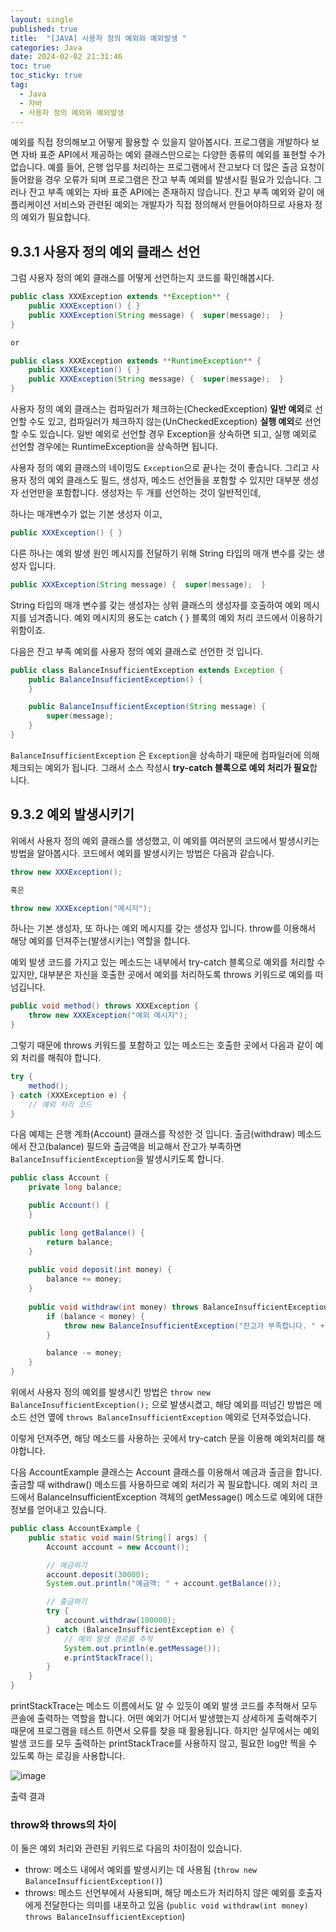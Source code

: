 ```yaml
---
layout: single
published: true
title:  "[JAVA] 사용자 정의 예외와 예외발생 "
categories: Java
date: 2024-02-02 21:31:46
toc: true
toc_sticky: true
tag:   
  - Java
  - 자바
  - 사용자 정의 예외와 예외발생
---
```


예외를 직접 정의해보고 어떻게 활용할 수 있을지 알아봅시다. 
프로그램을 개발하다 보면 자바 표준 API에서 제공하는 예외 클래스만으로는 다양한 종류의 예외를 표현할 수가 없습니다. 예를 들어, 은행 업무를 처리하는 프로그램에서 잔고보다 더 많은 출금 요청이 들어왔을 경우 오류가 되며 프로그램은 잔고 부족 예외를 발생시킬 필요가 있습니다. 그러나 잔고 부족 예외는 자바 표준 API에는 존재하지 않습니다. 잔고 부족 예외와 같이 애플리케이션 서비스와 관련된 예외는 개발자가 직접 정의해서 만들어야하므로 사용자 정의 예외가 필요합니다. 

## 9.3.1 사용자 정의 예외 클래스 선언

그럼 사용자 정의 예외 클래스를 어떻게 선언하는지 코드를 확인해봅시다.

```java
public class XXXException extends **Exception** { 
	public XXXException() { }
	public XXXException(String message) {  super(message);  }
}

or 

public class XXXException extends **RuntimeException** {
	public XXXException() { }
	public XXXException(String message) {  super(message);  }
}
```

사용자 정의 예외 클래스는 컴파일러가 체크하는(CheckedException) **일반 예외**로 선언할 수도 있고, 컴파일러가 체크하지 않는(UnCheckedException) **실행 예외**로 선언할 수도 있습니다. 일반 예외로 선언할 경우 Exception을 상속하면 되고, 실행 예외로 선언할 경우에는 RuntimeException을 상속하면 됩니다. 

사용자 정의 예외 클래스의 네이밍도 `Exception`으로 끝나는 것이 좋습니다. 그리고 사용자 정의 예외 클래스도 필드, 생성자, 메소드 선언들을 포함할 수 있지만 대부분 생성자 선언만을 포함합니다. 생성자는 두 개를 선언하는 것이 일반적인데, 

하나는 매개변수가 없는 기본 생성자 이고, 

```java
public XXXException() { }
```

다른 하나는 예외 발생 원인 메시지를 전달하기 위해 String 타입의 매개 변수를 갖는 생성자 입니다. 

```java
public XXXException(String message) {  super(message);  }
```

String 타입의 매개 변수를 갖는 생성자는 상위 클래스의 생성자를 호출하여 예외 메시지를 넘겨줍니다. 예외 메시지의 용도는 catch { } 블록의 예외 처리 코드에서 이용하기 위함이죠. 

다음은 잔고 부족 예외를 사용자 정의 예외 클래스로 선언한 것 입니다.

```java
public class BalanceInsufficientException extends Exception {
	public BalanceInsufficientException() {
	}

	public BalanceInsufficientException(String message) {
		super(message);
	}
}
```

`BalanceInsufficientException` 은 `Exception`을 상속하기 때문에 컴파일러에 의해 체크되는 예외가 됩니다. 그래서 소스 작성시 **try-catch 블록으로 예외 처리가 필요**합니다. 

## 9.3.2 예외 발생시키기

위에서 사용자 정의 예외 클래스를 생성했고, 이 예외를 여러분의 코드에서 발생시키는 방법을 알아봅시다. 
코드에서 예외를 발생시키는 방법은 다음과 같습니다.

```java
throw new XXXException();

혹은

throw new XXXException("메시지");
```

하나는 기본 생성자, 또 하나는 예외 메시지를 갖는 생성자 입니다. throw를 이용해서 해당 예외를 던져주는(발생시키는) 역할을 합니다. 

예외 발생 코드를 가지고 있는 메소드는 내부에서 try-catch 블록으로 예외를 처리할 수 있지만, 대부분은 자신을 호출한 곳에서 예외를 처리하도록 throws 키워드로 예외를 떠넘깁니다. 

```java
public void method() throws XXXException {
	throw new XXXException("예외 메시지");
}
```

그렇기 때문에 throws 키워드를 포함하고 있는 메소드는 호출한 곳에서 다음과 같이 예외 처리를 해줘야 합니다.

```java
try {
	method();
} catch (XXXException e) {
	// 예외 처리 코드
}
```

다음 예제는 은행 계좌(Account) 클래스를 작성한 것 입니다. 출금(withdraw) 메소드에서 잔고(balance) 필드와 출금액을 비교해서 잔고가 부족하면 `BalanceInsufficientException`을 발생시키도록 합니다. 

```java
public class Account {
	private long balance;

	public Account() {
	}

	public long getBalance() {
		return balance;
	}
	
	public void deposit(int money) {
		balance += money;
	}
	
	public void withdraw(int money) throws BalanceInsufficientException { // 사용자 정의 예외 떠넘기기
		if (balance < money) {
			throw new BalanceInsufficientException("잔고가 부족합니다. " + (balance - money) + " 부족함");  // 사용자 정의 예외 발생 
		}

		balance -= money;
	}
}
```

위에서 사용자 정의 예외를 발생시킨 방법은 `throw new BalanceInsufficientException();` 으로 발생시켰고, 해당 예외를 떠넘긴 방법은 메소드 선언 옆에 `throws BalanceInsufficientException` 예외로 던져주었습니다. 

이렇게 던져주면, 해당 메소드를 사용하는 곳에서 try-catch 문을 이용해 예외처리를 해야합니다. 

다음 AccountExample 클래스는 Account 클래스를 이용해서 예금과 출금을 합니다. 출금할 때 withdraw() 메소드를 사용하므로 예외 처리가 꼭 필요합니다. 
예외 처리 코드에서 BalanceInsufficientException 객체의 getMessage() 메소드로 예외에 대한 정보를 얻어내고 있습니다. 

```java
public class AccountExample {
	public static void main(String[] args) {
		Account account = new Account();

		// 예금하기
		account.deposit(30000);
		System.out.println("예금액: " + account.getBalance());

		// 출금하기
		try {
			account.withdraw(100000);
		} catch (BalanceInsufficientException e) {
			// 예외 발생 경로를 추적
			System.out.println(e.getMessage());
			e.printStackTrace();
		}
	}
}
```

printStackTrace는 메소드 이름에서도 알 수 있듯이 예외 발생 코드를 추적해서 모두 콘솔에 출력하는 역할을 합니다. 어떤 예외가 어디서 발생했는지 상세하게 출력해주기 때문에 프로그램을 테스트 하면서 오류를 찾을 때 활용됩니다. 하지만 실무에서는 예외 발생 코드를 모두 출력하는 printStackTrace를 사용하지 않고, 필요한 log만 찍을 수 있도록 하는 로깅을 사용합니다. 

![image](https://github.com/BaxDailyGit/BaxDailyGit/assets/99312529/4bb92237-513e-4606-8e9e-491188fa81aa)


출력 결과

### throw와 throws의 차이

이 둘은 예외 처리와 관련된 키워드로 다음의 차이점이 있습니다.

- throw: 메소드 내에서 예외를 발생시키는 데 사용됨 (`throw new BalanceInsufficientException()`)
- throws: 메소드 선언부에서 사용되며, 해당 메소드가 처리하지 않은 예외를 호출자에게 전달한다는 의미를 내포하고 있음 (`public void withdraw(int money) throws BalanceInsufficientException`)